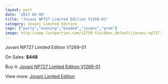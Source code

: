 ```yaml
---
layout: post
date: '2017-03-04'
title: "Jovani NP727 Limited Edition V1269-01"
category: Jovani Limited Edition
tags: ["party","evening","beaded","jovani","prom"]
image: http://www.lustparties.com/12759-thickbox_default/jovani-np727-limited-edition-v1269-01.jpg
---
```

Jovani NP727 Limited Edition V1269-01

On Sales: **$448**
<a href="https://www.lustparties.com/en/jovani-limited-edition/4787-jovani-np727-limited-edition-v1269-01.html"><amp-img layout="responsive" width="600" height="600" src="//www.lustparties.com/12759-thickbox_default/jovani-np727-limited-edition-v1269-01.jpg" alt="Jovani NP727 Limited Edition V1269-01 0" /></a>

Buy it: [Jovani NP727 Limited Edition V1269-01](https://www.lustparties.com/en/jovani-limited-edition/4787-jovani-np727-limited-edition-v1269-01.html "Jovani NP727 Limited Edition V1269-01")

View more: [Jovani Limited Edition](https://www.lustparties.com/en/28-jovani-limited-edition "Jovani Limited Edition")